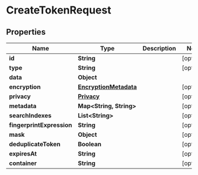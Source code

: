 

# CreateTokenRequest


## Properties

| Name | Type | Description | Notes |
|------------ | ------------- | ------------- | -------------|
|**id** | **String** |  |  [optional] |
|**type** | **String** |  |  [optional] |
|**data** | **Object** |  |  |
|**encryption** | [**EncryptionMetadata**](EncryptionMetadata.md) |  |  [optional] |
|**privacy** | [**Privacy**](Privacy.md) |  |  [optional] |
|**metadata** | **Map&lt;String, String&gt;** |  |  [optional] |
|**searchIndexes** | **List&lt;String&gt;** |  |  [optional] |
|**fingerprintExpression** | **String** |  |  [optional] |
|**mask** | **Object** |  |  [optional] |
|**deduplicateToken** | **Boolean** |  |  [optional] |
|**expiresAt** | **String** |  |  [optional] |
|**container** | **String** |  |  [optional] |



